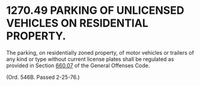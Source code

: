 1270.49 PARKING OF UNLICENSED VEHICLES ON RESIDENTIAL PROPERTY.
===============================================================

The parking, on residentially zoned property, of motor vehicles or
trailers of any kind or type without current license plates shall be
regulated as provided in Section [660.07](35a81684.html) of the General
Offenses Code.

(Ord. 546B. Passed 2-25-76.)
